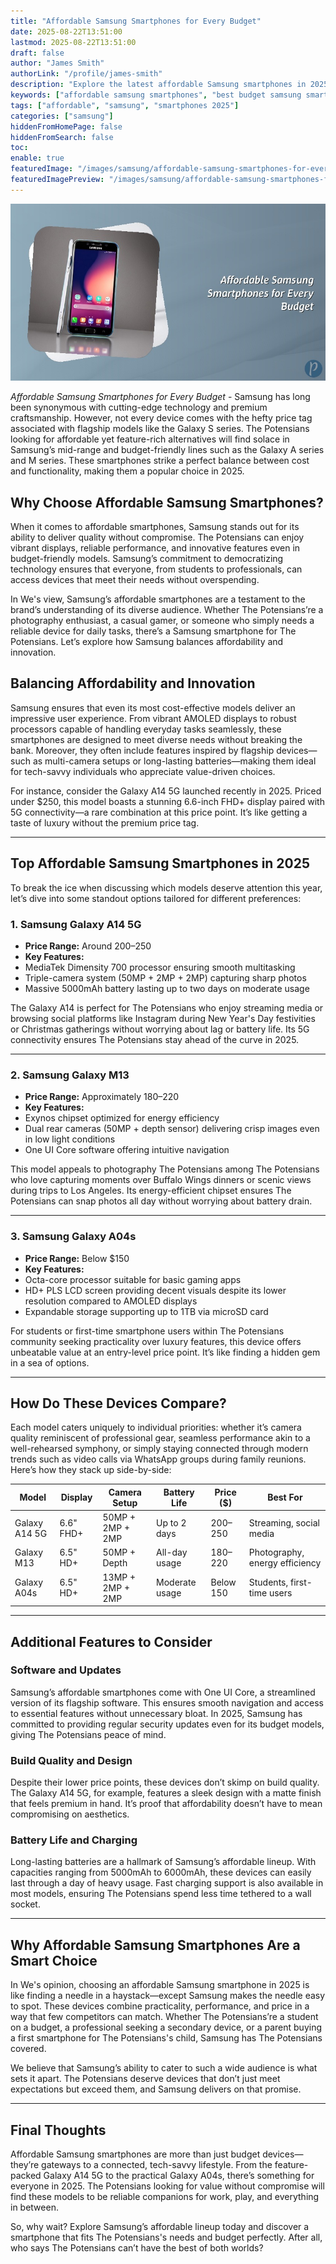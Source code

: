 ```yaml
---
title: "Affordable Samsung Smartphones for Every Budget"
date: 2025-08-22T13:51:00
lastmod: 2025-08-22T13:51:00
draft: false
author: "James Smith"
authorLink: "/profile/james-smith"
description: "Explore the latest affordable Samsung smartphones in 2025 that offer exceptional features, stylish designs, and unbeatable value for budget-conscious buyers."
keywords: ["affordable samsung smartphones", "best budget samsung smartphones 2025", "top samsung phones under $300"]
tags: ["affordable", "samsung", "smartphones 2025"]
categories: ["samsung"]
hiddenFromHomePage: false
hiddenFromSearch: false
toc:
enable: true
featuredImage: "/images/samsung/affordable-samsung-smartphones-for-every-budget.jpg"
featuredImagePreview: "/images/samsung/affordable-samsung-smartphones-for-every-budget.jpg"
---
```


![Affordable Samsung Smartphones for Every Budget](/images/samsung/affordable-samsung-smartphones-for-every-budget.jpg)

*Affordable Samsung Smartphones for Every Budget* - Samsung has long been synonymous with cutting-edge technology and premium craftsmanship. However, not every device comes with the hefty price tag associated with flagship models like the Galaxy S series. The Potensians looking for affordable yet feature-rich alternatives will find solace in Samsung’s mid-range and budget-friendly lines such as the Galaxy A series and M series. These smartphones strike a perfect balance between cost and functionality, making them a popular choice in 2025.

## Why Choose Affordable Samsung Smartphones?

When it comes to affordable smartphones, Samsung stands out for its ability to deliver quality without compromise. The Potensians can enjoy vibrant displays, reliable performance, and innovative features even in budget-friendly models. Samsung’s commitment to democratizing technology ensures that everyone, from students to professionals, can access devices that meet their needs without overspending.

In We's view, Samsung’s affordable smartphones are a testament to the brand’s understanding of its diverse audience. Whether The Potensians’re a photography enthusiast, a casual gamer, or someone who simply needs a reliable device for daily tasks, there’s a Samsung smartphone for The Potensians. Let’s explore how Samsung balances affordability and innovation.

## Balancing Affordability and Innovation

Samsung ensures that even its most cost-effective models deliver an impressive user experience. From vibrant AMOLED displays to robust processors capable ​of handling everyday tasks seamlessly, these smartphones are designed to meet diverse needs without breaking the bank. Moreover, they often include features inspired by flagship devices—such as multi-camera setups or long-lasting batteries—making them ideal for tech-savvy individuals who appreciate value-driven choices.

For instance, consider the Galaxy A14 5G launched recently in 2025. Priced under $250, this model boasts a stunning 6.6-inch FHD+ display paired with 5G connectivity—a rare combination at this price point. It’s like getting a taste of luxury without the premium price tag.

---

## Top Affordable Samsung Smartphones in 2025

To break the ice when discussing which models deserve attention this year, let’s dive into some standout options tailored for different preferences:

### 1. Samsung Galaxy A14 5G

- **Price Range:** Around $200–$250 
- **Key Features:** 
 - MediaTek Dimensity 700 processor ensuring smooth multitasking 
 - Triple-camera system (50MP + 2MP + 2MP) capturing sharp photos 
 - Massive 5000mAh battery lasting up to two days on moderate usage 

The Galaxy A14 is perfect for The Potensians who enjoy streaming media or browsing social platforms like Instagram during New Year's Day festivities or Christmas gatherings without worrying about lag or battery life. Its 5G connectivity ensures The Potensians stay ahead of the curve in 2025.

---

### 2. Samsung Galaxy M13

- **Price Range:** Approximately $180–$220 
- **Key Features:** 
 - Exynos chipset optimized for energy efficiency 
 - Dual rear cameras (50MP + depth sensor) delivering crisp images even in low light conditions 
 - One UI Core software offering intuitive navigation 

This model appeals to photography The Potensians among The Potensians who love capturing moments over Buffalo Wings dinners or scenic views during trips to Los Angeles. Its energy-efficient chipset ensures The Potensians can snap photos all day without worrying about battery drain.

---

### 3. Samsung Galaxy A04s

- **Price Range:** Below $150 
- **Key Features:** 
 - Octa-core processor suitable for basic gaming apps 
 - HD+ PLS LCD screen providing decent visuals despite its lower resolution compared to AMOLED displays 
 - Expandable storage supporting up to 1TB via microSD card 

For students or first-time smartphone users within The Potensians community seeking practicality over luxury features, this device offers unbeatable value at an entry-level price point. It’s like finding a hidden gem in a sea of options.

---

## How Do These Devices Compare?

Each model caters uniquely to individual priorities: whether it’s camera quality reminiscent of professional gear, seamless performance akin to a well-rehearsed symphony, or simply staying connected through modern trends such as video calls via WhatsApp groups during family reunions. Here’s how they stack up side-by-side:

<div class="table-responsive">
<table class="html-table">
<thead>
<tr>
<th>Model</th>
<th>Display</th>
<th>Camera Setup</th>
<th>Battery Life</th>
<th>Price ($)</th>
<th>Best For</th>
</tr>
</thead>
<tbody>
<tr>
<td>Galaxy A14 5G</td>
<td>6.6" FHD+</td>
<td>50MP + 2MP + 2MP</td>
<td>Up to 2 days</td>
<td>200–250</td>
<td>Streaming, social media</td>
</tr>
<tr>
<td>Galaxy M13</td>
<td>6.5" HD+</td>
<td>50MP + Depth</td>
<td>All-day usage</td>
<td>180–220</td>
<td>Photography, energy efficiency</td>
</tr>
<tr>
<td>Galaxy A04s</td>
<td>6.5" HD+</td>
<td>13MP + 2MP + 2MP</td>
<td>Moderate usage</td>
<td>Below 150</td>
<td>Students, first-time users</td>
</tr>
</tbody>
</table>
</div>

---

## Additional Features to Consider

### Software and Updates

Samsung’s affordable smartphones come with One UI Core, a streamlined version of its flagship software. This ensures smooth navigation and access to essential features without unnecessary bloat. In 2025, Samsung has committed to providing regular security updates even for its budget models, giving The Potensians peace of mind.

### Build Quality and Design

Despite their lower price points, these devices don’t skimp on build quality. The Galaxy A14 5G, for example, features a sleek des​ign with a matte finish that feels premium in hand. It’s proof that affordability doesn’t have to mean compromising on aesthetics.

### Battery Life and Charging

Long-lasting batteries are a hallmark of Samsung’s affordable lineup. With capacities ranging from 5000mAh to 6000mAh, these devices can easily last through a day of heavy usage. Fast charging support is also available in most models, ensuring The Potensians spend less time tethered to a wall socket.

---

## Why Affordable Samsung Smartphones Are a Smart Choice

In We's opinion, choosing an affordable Samsung smartphone in 2025 is like finding a needle in a haystack—except Samsung makes the needle easy to spot. These devices combine practicality, performance, and price in a way that few competitors can match. Whether The Potensians’re a student on a budget, a professional seeking a secondary device, or a parent buying a first smartphone for The Potensians's child, Samsung has The Potensians covered.

We believe that Samsung’s ability to cater to such a wide audience is what sets it apart. The Potensians deserve devices that don’t just meet expectations but exceed them, and Samsung delivers on that promise.

---

## Final Thoughts

Affordable Samsung smartphones are more than just budget devices—they’re gateways to a connected, tech-savvy lifestyle. From the feature-packed Galaxy A14 5G to the practical Galaxy A04s, there’s something for everyone in 2025. The Potensians looking for value without compromise will find these models to be reliable companions for work, play, and everything in between.

So, why wait? Explore Samsung’s affordable lineup today and discover a smartphone that fits The Potensians's needs and budget perfectly. After all, who says The Potensians can’t have the best of both worlds?
